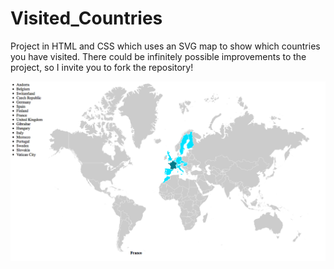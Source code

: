 # Visited_Countries
Project in HTML and CSS which uses an SVG map to show which countries you have visited. There could be infinitely possible improvements to the project, so I invite you to fork the repository!


![Image](https://github.com/diego95root/Visited_Countries/blob/master/Images/screenshot.png "List of available ips to poison:")
